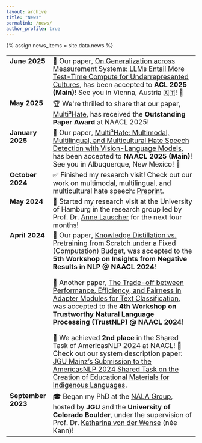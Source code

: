 ```yaml
---
layout: archive
title: "News"
permalink: /news/
author_profile: true
---
```


{% assign news_items = site.data.news %}

<table style="border-collapse: collapse; border:none; font-size:18px;">
  <tr>
    <td style="width:20%; border: none; vertical-align:top;">
      <b>June 2025</b>
    </td>
    <td style="width:80%; border: none; vertical-align:top;">
      📢 Our paper, <a href="https://arxiv.org/pdf/2506.02591">On Generalization across Measurement Systems: LLMs Entail More Test-Time Compute for Underrepresented Cultures</a>, has been accepted to <b>ACL 2025 (Main)</b>! See you in Vienna, Austria 🇦🇹! 🎉
    </td>
  </tr>
  <tr>
    <td style="width:20%; border: none; vertical-align:top;">
      <b>May 2025</b>
    </td>
    <td style="width:80%; border: none; vertical-align:top;">
      🏆 We're thrilled to share that our paper, <a href="https://aclanthology.org/2025.naacl-long.490/">Multi³Hate</a>, has received the <b>Outstanding Paper Award</b> at NAACL 2025!
    </td>
  </tr>
  <tr>
    <td style="width:20%; border: none; vertical-align:top;">
      <b>January 2025</b>
    </td>
    <td style="width:80%; border: none; vertical-align:top;">
      📢 Our paper, <a href="https://aclanthology.org/2025.naacl-long.490/">Multi³Hate: Multimodal, Multilingual, and Multicultural Hate Speech Detection with Vision-Language Models</a>, has been accepted to <b>NAACL 2025 (Main)</b>! See you in Albuquerque, New Mexico! 🎉
    </td>
  </tr>
  <tr>
    <td style="width:20%; border: none; vertical-align:top;">
      <b>October 2024</b>
    </td>
    <td style="width:80%; border: none; vertical-align:top;">
      ✅ Finished my research visit! Check out our work on multimodal, multilingual, and multicultural hate speech: <a href="https://arxiv.org/abs/2411.03888">Preprint</a>.
    </td>
  </tr>
  <tr>
    <td style="width:20%; border: none; vertical-align:top;">
      <b>May 2024</b>
    </td>
    <td style="width:80%; border: none; vertical-align:top;">
      🏫 Started my research visit at the University of Hamburg in the research group led by Prof. Dr. <a href="https://anne-lauscher.de">Anne Lauscher</a> for the next four months!
    </td>
  </tr>
  <tr>
    <td style="width:20%; border: none; vertical-align:top;">
      <b>April 2024</b>
    </td>
    <td style="width:80%; border: none; vertical-align:top;">
      📄 Our paper, <a href="https://aclanthology.org/2024.insights-1.6/">Knowledge Distillation vs. Pretraining from Scratch under a Fixed (Computation) Budget</a>, was accepted to the <b>5th Workshop on Insights from Negative Results in NLP @ NAACL 2024</b>!<br><br>
      📄 Another paper, <a href="https://aclanthology.org/2024.trustnlp-1.4/">The Trade-off between Performance, Efficiency, and Fairness in Adapter Modules for Text Classification</a>, was accepted to the <b>4th Workshop on Trustworthy Natural Language Processing (TrustNLP) @ NAACL 2024</b>!<br><br>
      🥈 We achieved <b>2nd place</b> in the Shared Task of AmericasNLP 2024 at NAACL! 🎉 Check out our system description paper:  
      <a href="https://aclanthology.org/2024.americasnlp-1.23/">JGU Mainz’s Submission to the AmericasNLP 2024 Shared Task on the Creation of Educational Materials for Indigenous Languages</a>.
    </td>
  </tr>
  <tr>
    <td style="width:20%; border: none; vertical-align:top;">
      <b>September 2023</b>
    </td>
    <td style="width:80%; border: none; vertical-align:top;">
      🎓 Began my PhD at the <a href="https://nala-cub.github.io">NALA Group</a>, hosted by <b>JGU</b> and the <b>University of Colorado Boulder</b>, under the supervision of Prof. Dr. <a href="https://scholar.google.de/citations?user=3XF5bqEAAAAJ&hl=en">Katharina von der Wense</a> (née Kann)!
    </td>
  </tr>
</table>
